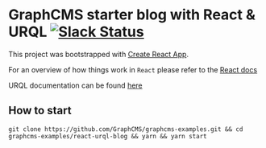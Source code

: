 # GraphCMS starter blog with React & URQL [![Slack Status](https://slack.graphcms.com/badge.svg)](https://slack.graphcms.com)

This project was bootstrapped with [Create React App](https://github.com/facebookincubator/create-react-app).

For an overview of how things work in `React` please refer to the [React docs](https://reactjs.org/docs/hello-world.html)

URQL documentation can be found [here](https://github.com/FormidableLabs/urql)

## How to start
```
git clone https://github.com/GraphCMS/graphcms-examples.git && cd graphcms-examples/react-urql-blog && yarn && yarn start
```
